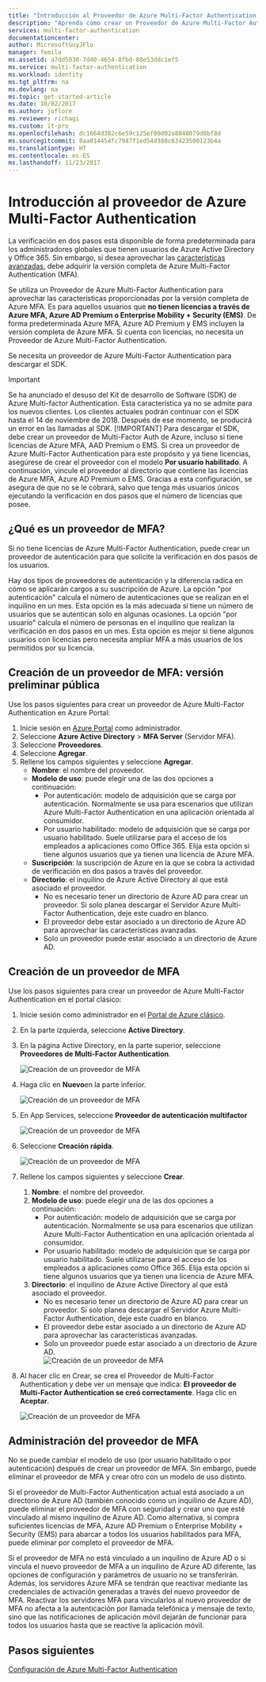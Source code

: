 ```yaml
---
title: "Introducción al Proveedor de Azure Multi-Factor Authentication | Microsoft Docs"
description: "Aprenda cómo crear un Proveedor de Azure Multi-Factor Authentication."
services: multi-factor-authentication
documentationcenter: 
author: MicrosoftGuyJFlo
manager: femila
ms.assetid: a7dd5030-7d40-4654-8fbd-88e53ddc1ef5
ms.service: multi-factor-authentication
ms.workload: identity
ms.tgt_pltfrm: na
ms.devlang: na
ms.topic: get-started-article
ms.date: 10/02/2017
ms.author: joflore
ms.reviewer: richagi
ms.custom: it-pro
ms.openlocfilehash: dc1664d382c6e59c125ef00d02a8848079d8bf8d
ms.sourcegitcommit: 8aa014454fc7947f1ed54d380c63423500123b4a
ms.translationtype: HT
ms.contentlocale: es-ES
ms.lasthandoff: 11/23/2017
---
```

# <a name="getting-started-with-an-azure-multi-factor-authentication-provider"></a>Introducción al proveedor de Azure Multi-Factor Authentication
La verificación en dos pasos está disponible de forma predeterminada para los administradores globales que tienen usuarios de Azure Active Directory y Office 365. Sin embargo, si desea aprovechar las [características avanzadas](multi-factor-authentication-whats-next.md), debe adquirir la versión completa de Azure Multi-Factor Authentication (MFA).

Se utiliza un Proveedor de Azure Multi-Factor Authentication para aprovechar las características proporcionadas por la versión completa de Azure MFA. Es para aquellos usuarios que **no tienen licencias a través de Azure MFA, Azure AD Premium o Enterprise Mobility + Security (EMS)**.  De forma predeterminada Azure MFA, Azure AD Premium y EMS incluyen la versión completa de Azure MFA. Si cuenta con licencias, no necesita un Proveedor de Azure Multi-Factor Authentication.

Se necesita un proveedor de Azure Multi-Factor Authentication para descargar el SDK.

> [!IMPORTANT]
> Se ha anunciado el desuso del Kit de desarrollo de Software (SDK) de Azure Multi-factor Authentication. Esta característica ya no se admite para los nuevos clientes. Los clientes actuales podrán continuar con el SDK hasta el 14 de noviembre de 2018. Después de ese momento, se producirá un error en las llamadas al SDK.
> [!IMPORTANT]
>Para descargar el SDK, debe crear un proveedor de Multi-Factor Auth de Azure, incluso si tiene licencias de Azure MFA, AAD Premium o EMS.  Si crea un proveedor de Azure Multi-Factor Authentication para este propósito y ya tiene licencias, asegúrese de crear el proveedor con el modelo **Por usuario habilitado**. A continuación, vincule el proveedor al directorio que contiene las licencias de Azure MFA, Azure AD Premium o EMS. Gracias a esta configuración, se asegura de que no se le cobrará, salvo que tenga más usuarios únicos ejecutando la verificación en dos pasos que el número de licencias que posee. 

## <a name="what-is-an-mfa-provider"></a>¿Qué es un proveedor de MFA?

Si no tiene licencias de Azure Multi-Factor Authentication, puede crear un proveedor de autenticación para que solicite la verificación en dos pasos de los usuarios.

Hay dos tipos de proveedores de autenticación y la diferencia radica en cómo se aplicarán cargos a su suscripción de Azure. La opción "por autenticación" calcula el número de autenticaciones que se realizan en el inquilino en un mes. Esta opción es la más adecuada si tiene un número de usuarios que se autentican solo en algunas ocasiones. La opción "por usuario" calcula el número de personas en el inquilino que realizan la verificación en dos pasos en un mes. Esta opción es mejor si tiene algunos usuarios con licencias pero necesita ampliar MFA a más usuarios de los permitidos por su licencia.

## <a name="create-an-mfa-provider---public-preview"></a>Creación de un proveedor de MFA: versión preliminar pública

Use los pasos siguientes para crear un proveedor de Azure Multi-Factor Authentication en Azure Portal:

1. Inicie sesión en [Azure Portal](https://portal.azure.com) como administrador. 
2. Seleccione **Azure Active Directory** > **MFA Server** (Servidor MFA).
3. Seleccione **Proveedores**.
4. Seleccione **Agregar**.
5. Rellene los campos siguientes y seleccione **Agregar**.
   - **Nombre**: el nombre del proveedor.
   - **Modelo de uso**: puede elegir una de las dos opciones a continuación:
      * Por autenticación: modelo de adquisición que se carga por autenticación. Normalmente se usa para escenarios que utilizan Azure Multi-Factor Authentication en una aplicación orientada al consumidor.
      * Por usuario habilitado: modelo de adquisición que se carga por usuario habilitado. Suele utilizarse para el acceso de los empleados a aplicaciones como Office 365. Elija esta opción si tiene algunos usuarios que ya tienen una licencia de Azure MFA.
   - **Suscripción**: la suscripción de Azure en la que se cobra la actividad de verificación en dos pasos a través del proveedor. 
   - **Directorio**: el inquilino de Azure Active Directory al que está asociado el proveedor.
      * No es necesario tener un directorio de Azure AD para crear un proveedor. Si solo planea descargar el Servidor Azure Multi-Factor Authentication, deje este cuadro en blanco.
      * El proveedor debe estar asociado a un directorio de Azure AD para aprovechar las características avanzadas.
      * Solo un proveedor puede estar asociado a un directorio de Azure AD.

## <a name="create-an-mfa-provider"></a>Creación de un proveedor de MFA
Use los pasos siguientes para crear un proveedor de Azure Multi-Factor Authentication en el portal clásico:

1. Inicie sesión como administrador en el [Portal de Azure clásico](https://manage.windowsazure.com).
2. En la parte izquierda, seleccione **Active Directory**.
3. En la página Active Directory, en la parte superior, seleccione **Proveedores de Multi-Factor Authentication**.
   
   ![Creación de un proveedor de MFA](./media/multi-factor-authentication-get-started-auth-provider/authprovider1.png)

4. Haga clic en **Nuevo**en la parte inferior.
   
   ![Creación de un proveedor de MFA](./media/multi-factor-authentication-get-started-auth-provider/authprovider2.png)

5. En App Services, seleccione **Proveedor de autenticación multifactor**
   
   ![Creación de un proveedor de MFA](./media/multi-factor-authentication-get-started-auth-provider/authprovider3.png)

6. Seleccione **Creación rápida**.
   
   ![Creación de un proveedor de MFA](./media/multi-factor-authentication-get-started-auth-provider/authprovider4.png)

7. Rellene los campos siguientes y seleccione **Crear**.
   1. **Nombre**: el nombre del proveedor.
   2. **Modelo de uso**: puede elegir una de las dos opciones a continuación:
      * Por autenticación: modelo de adquisición que se carga por autenticación. Normalmente se usa para escenarios que utilizan Azure Multi-Factor Authentication en una aplicación orientada al consumidor.
      * Por usuario habilitado: modelo de adquisición que se carga por usuario habilitado. Suele utilizarse para el acceso de los empleados a aplicaciones como Office 365. Elija esta opción si tiene algunos usuarios que ya tienen una licencia de Azure MFA.
   3. **Directorio**: el inquilino de Azure Active Directory al que está asociado el proveedor.
      * No es necesario tener un directorio de Azure AD para crear un proveedor. Si solo planea descargar el Servidor Azure Multi-Factor Authentication, deje este cuadro en blanco.
      * El proveedor debe estar asociado a un directorio de Azure AD para aprovechar las características avanzadas.
      * Solo un proveedor puede estar asociado a un directorio de Azure AD.  
      ![Creación de un proveedor de MFA](./media/multi-factor-authentication-get-started-auth-provider/authprovider5.png)

8. Al hacer clic en Crear, se crea el Proveedor de Multi-Factor Authentication y debe ver un mensaje que indica: **El proveedor de Multi-Factor Authentication se creó correctamente**. Haga clic en **Aceptar**.  
   
   ![Creación de un proveedor de MFA](./media/multi-factor-authentication-get-started-auth-provider/authprovider6.png)  

## <a name="manage-your-mfa-provider"></a>Administración del proveedor de MFA

No se puede cambiar el modelo de uso (por usuario habilitado o por autenticación) después de crear un proveedor de MFA. Sin embargo, puede eliminar el proveedor de MFA y crear otro con un modelo de uso distinto.

Si el proveedor de Multi-Factor Authentication actual está asociado a un directorio de Azure AD (también conocido como un inquilino de Azure AD), puede eliminar el proveedor de MFA con seguridad y crear uno que esté vinculado al mismo inquilino de Azure AD. Como alternativa, si compra suficientes licencias de MFA, Azure AD Premium o Enterprise Mobility + Security (EMS) para abarcar a todos los usuarios habilitados para MFA, puede eliminar por completo el proveedor de MFA.

Si el proveedor de MFA no está vinculado a un inquilino de Azure AD o si vincula el nuevo proveedor de MFA a un inquilino de Azure AD diferente, las opciones de configuración y parámetros de usuario no se transferirán. Además, los servidores Azure MFA se tendrán que reactivar mediante las credenciales de activación generadas a través del nuevo proveedor de MFA. Reactivar los servidores MFA para vincularlos al nuevo proveedor de MFA no afecta a la autenticación por llamada telefónica y mensaje de texto, sino que las notificaciones de aplicación móvil dejarán de funcionar para todos los usuarios hasta que se reactive la aplicación móvil.

## <a name="next-steps"></a>Pasos siguientes

[Configuración de Azure Multi-Factor Authentication](multi-factor-authentication-whats-next.md)

